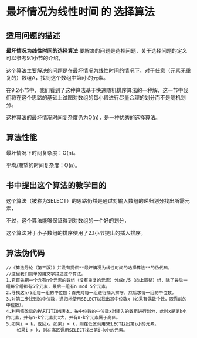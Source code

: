 最坏情况为线性时间 的 选择算法
=================

适用问题的描述
----------------

**最坏情况为线性时间的选择算法** 要解决的问题是选择问题，关于选择问题的定义可以参考9.1小节的介绍，

这个算法主要解决的问题是在最坏情况为线性时间的情况下，对于任意（元素无重复的）数组A，找到这个数组中第i小的元素。

在9.2小节中，我们看到了这种算法基于快速随机排序算法的一种解，这一节中我们将在这个思路的基础上试图对数组的每小段进行尽量合理的划分而不是随机划分。

这种算法的最坏情况时间复杂度仍为O(n)，是一种优秀的选择算法。

算法性能
---------

最坏情况下时间复杂度：O(n)。

平均/期望的时间复杂度：O(n)。

书中提出这个算法的教学目的
-----------------------------

这个算法（被称为SELECT）的思路仍然是通过对输入数组的递归划分找出所需元素，

不过，这个算法能够保证得到对数组的一个好的划分，

这个算法对于小子数组的排序使用了2.1小节提出的插入排序。

算法伪代码
-----------

```
//《算法导论（第三版）》并没有提供**最坏情况为线性时间的选择算法**的伪代码，
//这里我们简单的用文字描述这个算法。
1.它首先把一个含有n个元素的数组（没有重复的元素）分成n/5（向上取整）组，除了最后一组每个组都有5个元素，最后一组有n mod 5个元素。
2.寻找这n/5组每一组的中位数：首先对每一组进行插入排序，然后求每一组的中位数。
3.对第二步找到的中位数，递归地使用SELECT以找出其中位数x（如果有偶数个数，取靠前的中位数）。
4.利用修改后的PARTITION版本，按中位数的中位数x对输入的数组进行划分，此时x是第k小的元素，并有n-k个元素比x大，并有n-k个元素属于高区。
5.如果i = k，返回x。如果i < k，则在低区调用SELECT找出第i小的元素。
	如果i > k，则在高区调用SELECT找出第i-k小的元素。
```